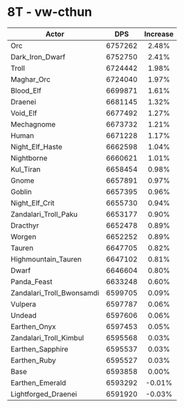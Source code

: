 # 8T - vw-cthun
| Actor | DPS | Increase |
|---|:---:|:---:|
|Orc|6757262|2.48%|
|Dark_Iron_Dwarf|6752750|2.41%|
|Troll|6724442|1.98%|
|Maghar_Orc|6724040|1.97%|
|Blood_Elf|6699871|1.61%|
|Draenei|6681145|1.32%|
|Void_Elf|6677492|1.27%|
|Mechagnome|6673732|1.21%|
|Human|6671228|1.17%|
|Night_Elf_Haste|6662598|1.04%|
|Nightborne|6660621|1.01%|
|Kul_Tiran|6658454|0.98%|
|Gnome|6657891|0.97%|
|Goblin|6657395|0.96%|
|Night_Elf_Crit|6655730|0.94%|
|Zandalari_Troll_Paku|6653177|0.90%|
|Dracthyr|6652478|0.89%|
|Worgen|6652252|0.89%|
|Tauren|6647705|0.82%|
|Highmountain_Tauren|6647102|0.81%|
|Dwarf|6646604|0.80%|
|Panda_Feast|6633248|0.60%|
|Zandalari_Troll_Bwonsamdi|6599705|0.09%|
|Vulpera|6597787|0.06%|
|Undead|6597606|0.06%|
|Earthen_Onyx|6597453|0.05%|
|Zandalari_Troll_Kimbul|6595568|0.03%|
|Earthen_Sapphire|6595537|0.03%|
|Earthen_Ruby|6595527|0.03%|
|Base|6593858|0.00%|
|Earthen_Emerald|6593292|-0.01%|
|Lightforged_Draenei|6591920|-0.03%|
